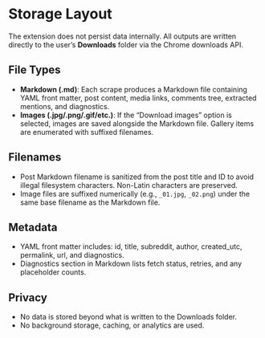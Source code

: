 # Storage Layout

The extension does not persist data internally. All outputs are written directly to the user’s **Downloads** folder via the Chrome downloads API.

## File Types
- **Markdown (.md)**: Each scrape produces a Markdown file containing YAML front matter, post content, media links, comments tree, extracted mentions, and diagnostics.
- **Images (.jpg/.png/.gif/etc.)**: If the “Download images” option is selected, images are saved alongside the Markdown file. Gallery items are enumerated with suffixed filenames.

## Filenames
- Post Markdown filename is sanitized from the post title and ID to avoid illegal filesystem characters. Non-Latin characters are preserved.
- Image files are suffixed numerically (e.g., `_01.jpg`, `_02.png`) under the same base filename as the Markdown file.

## Metadata
- YAML front matter includes: id, title, subreddit, author, created_utc, permalink, url, and diagnostics.
- Diagnostics section in Markdown lists fetch status, retries, and any placeholder counts.

## Privacy
- No data is stored beyond what is written to the Downloads folder.
- No background storage, caching, or analytics are used.
